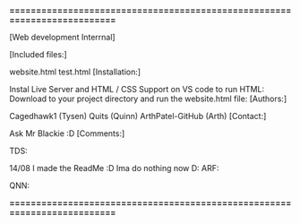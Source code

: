 **=========================================================================**⠀⠀⠀⠀⠀⠀⠀⠀

[Web development Interrnal]

[Included files:]

website.html
test.html
[Installation:]

Instal Live Server and HTML / CSS Support on VS code to run HTML:
Download to your project directory and run the website.html file:
[Authors:]

Cagedhawk1 (Tysen)
Quits (Quinn)
ArthPatel-GitHub (Arth)
[Contact:]

Ask Mr Blackie :D
[Comments:]

TDS:

14/08 I made the ReadMe :D Ima do nothing now D:
ARF:

QNN:

**=========================================================================**
